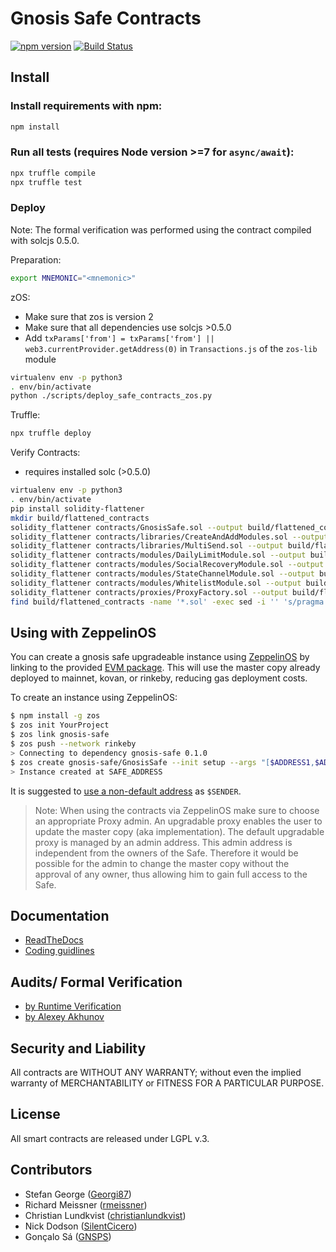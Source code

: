 Gnosis Safe Contracts
=====================

[![npm version](https://badge.fury.io/js/%40gnosis.pm%2Fsafe-contracts.svg)](https://badge.fury.io/js/%40gnosis.pm%2Fsafe-contracts)
[![Build Status](https://travis-ci.org/gnosis/safe-contracts.svg?branch=development)](https://travis-ci.org/gnosis/safe-contracts)

Install
-------
### Install requirements with npm:

```bash
npm install
```

### Run all tests (requires Node version >=7 for `async/await`):

```bash
npx truffle compile
npx truffle test
```

### Deploy

Note: The formal verification was performed using the contract compiled with solcjs 0.5.0.

Preparation:
```bash
export MNEMONIC="<mnemonic>"
```

zOS:
- Make sure that zos is version 2
- Make sure that all dependencies use solcjs >0.5.0
- Add `txParams['from'] = txParams['from'] || web3.currentProvider.getAddress(0)` in `Transactions.js` of the `zos-lib` module
```bash
virtualenv env -p python3
. env/bin/activate
python ./scripts/deploy_safe_contracts_zos.py
```

Truffle:

```bash
npx truffle deploy
```

Verify Contracts:
- requires installed solc (>0.5.0)
```bash
virtualenv env -p python3
. env/bin/activate
pip install solidity-flattener
mkdir build/flattened_contracts
solidity_flattener contracts/GnosisSafe.sol --output build/flattened_contracts/GnosisSafe.sol
solidity_flattener contracts/libraries/CreateAndAddModules.sol --output build/flattened_contracts/CreateAndAddModules.sol --solc-paths="/=/"
solidity_flattener contracts/libraries/MultiSend.sol --output build/flattened_contracts/MultiSend.sol --solc-paths="/=/"
solidity_flattener contracts/modules/DailyLimitModule.sol --output build/flattened_contracts/DailyLimitModule.sol --solc-paths="/=/"
solidity_flattener contracts/modules/SocialRecoveryModule.sol --output build/flattened_contracts/SocialRecoveryModule.sol --solc-paths="/=/"
solidity_flattener contracts/modules/StateChannelModule.sol --output build/flattened_contracts/StateChannelModule.sol --solc-paths="/=/"
solidity_flattener contracts/modules/WhitelistModule.sol --output build/flattened_contracts/WhitelistModule.sol --solc-paths="/=/"
solidity_flattener contracts/proxies/ProxyFactory.sol --output build/flattened_contracts/ProxyFactory.sol
find build/flattened_contracts -name '*.sol' -exec sed -i '' 's/pragma solidity ^0.4.13;/pragma solidity ^0.5.0;/g' {} \;
```

Using with ZeppelinOS
---------------------

You can create a gnosis safe upgradeable instance using [ZeppelinOS](http://zeppelinos.org/) by linking to the provided [EVM package](https://docs.zeppelinos.org/docs/linking.html). This will use the master copy already deployed to mainnet, kovan, or rinkeby, reducing gas deployment costs. 

To create an instance using ZeppelinOS:

```bash
$ npm install -g zos
$ zos init YourProject
$ zos link gnosis-safe
$ zos push --network rinkeby
> Connecting to dependency gnosis-safe 0.1.0
$ zos create gnosis-safe/GnosisSafe --init setup --args "[$ADDRESS1,$ADDRESS2,$ADDRESS3],2,0x0000000000000000000000000000000000000000,\"\"" --network rinkeby --from $SENDER
> Instance created at SAFE_ADDRESS
```

It is suggested to [use a non-default address](https://docs.zeppelinos.org/docs/pattern.html#transparent-proxies-and-function-clashes) as `$SENDER`.

> Note: When using the contracts via ZeppelinOS make sure to choose an appropriate Proxy admin. An upgradable proxy enables the user to update the master copy (aka implementation). The default upgradable proxy is managed by an admin address. This admin address is independent from the owners of the Safe. Therefore it would be possible for the admin to change the master copy without the approval of any owner, thus allowing him to gain full access to the Safe.

Documentation
-------------
- [ReadTheDocs](http://gnosis-safe.readthedocs.io/en/latest/)
- [Coding guidlines](docs/guidlines.md)

Audits/ Formal Verification
---------
- [by Runtime Verification](docs/rv_1_0_0.md)
- [by Alexey Akhunov](docs/alexey_audit.md)

Security and Liability
----------------------
All contracts are WITHOUT ANY WARRANTY; without even the implied warranty of MERCHANTABILITY or FITNESS FOR A PARTICULAR PURPOSE.

License
-------
All smart contracts are released under LGPL v.3.

Contributors
------------
- Stefan George ([Georgi87](https://github.com/Georgi87))
- Richard Meissner ([rmeissner](https://github.com/rmeissner))
- Christian Lundkvist ([christianlundkvist](https://github.com/christianlundkvist))
- Nick Dodson ([SilentCicero](https://github.com/SilentCicero))
- Gonçalo Sá ([GNSPS](https://github.com/GNSPS))
